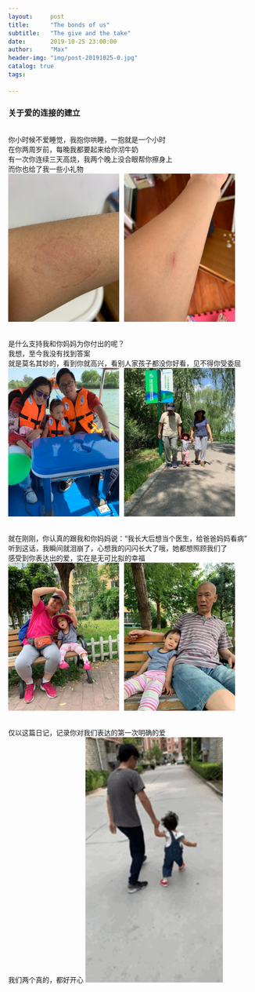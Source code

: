 ```yaml
---
layout:     post
title:      "The bonds of us"
subtitle:   "The give and the take"
date:       2019-10-25 23:00:00
author:     "Max"
header-img: "img/post-20191025-0.jpg"
catalog: true
tags:

---
```


> 

<h3>关于爱的连接的建立</h3> 
<br>你小时候不爱睡觉，我抱你哄睡，一抱就是一个小时
<br>在你两周岁前，每晚我都要起来给你沏牛奶
<br>有一次你连续三天高烧，我两个晚上没合眼帮你擦身上
<br>而你也给了我一些小礼物
<br>
<img src="/img/post-20191025-1.jpg"  alt="图片说明" width="45%" style="display: inline-block;" ><img src="/img/post-20191025-2.jpg"  alt="图片说明" width="45%" style="display: inline-block; margin-left: 10px;"> 

<br>是什么支持我和你妈妈为你付出的呢？
<br>我想，至今我没有找到答案
<br>就是莫名其妙的，看到你就高兴，看别人家孩子都没你好看，见不得你受委屈
<img src="/img/post-20191025-3.jpg"  alt="图片说明" width="45%" style="display: inline-block;" ><img src="/img/post-20191025-4.jpg"  alt="图片说明" width="45%" style="display: inline-block; margin-left: 10px;"> 

<br>就在刚刚，你认真的跟我和你妈妈说：“我长大后想当个医生，给爸爸妈妈看病”
<br>听到这话，我瞬间就泪崩了，心想我的闪闪长大了哦，她都想照顾我们了
<br>感受到你表达出的爱，实在是无可比拟的幸福
<br>
<img src="/img/post-20191025-5.jpg"  alt="图片说明" width="45%" style="display: inline-block;" ><img src="/img/post-20191025-6.jpg"  alt="图片说明" width="45%" style="display: inline-block; margin-left: 10px;"> 


<br>仅以这篇日记，记录你对我们表达的第一次明确的爱
<br>我们两个真的，都好开心
![gif](/img/post-20191025-1.gif)




